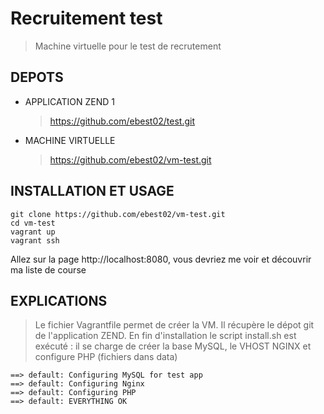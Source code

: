 # Recruitement test

  > Machine virtuelle pour le test de recrutement 

## DEPOTS

* APPLICATION ZEND 1

  > https://github.com/ebest02/test.git
  

* MACHINE VIRTUELLE

  > https://github.com/ebest02/vm-test.git
  
## INSTALLATION ET USAGE
```
git clone https://github.com/ebest02/vm-test.git
cd vm-test
vagrant up
vagrant ssh
```

Allez sur la page http://localhost:8080, vous devriez me voir et découvrir ma liste de course


## EXPLICATIONS
  > Le fichier Vagrantfile permet de créer la VM. Il récupère le dépot git de l'application ZEND. 
  > En fin d'installation le script install.sh est exécuté :  il se charge de créer la base MySQL, le VHOST NGINX et configure PHP (fichiers dans data) 

	==> default: Configuring MySQL for test app
	==> default: Configuring Nginx
	==> default: Configuring PHP
	==> default: EVERYTHING OK
